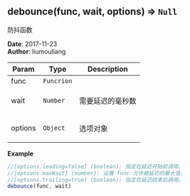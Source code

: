 ## debounce(func, wait, options) ⇒ <code>Null</code>
<p>防抖函数</p>

**Date**: 2017-11-23  
**Author**: liumouliang  

| Param | Type | Description |
| --- | --- | --- |
| func | <code>Funcrion</code> |  |
| wait | <code>Number</code> | <p>需要延迟的毫秒数</p> |
| options | <code>Object</code> | <p>选项对象</p> |

**Example**  
```javascript
//[options.leading=false] (boolean): 指定在延迟开始前调用。
//[options.maxWait] (number): 设置 func 允许被延迟的最大值。
//[options.trailing=true] (boolean): 指定在延迟结束后调用。
debounce(func, wait)
```

